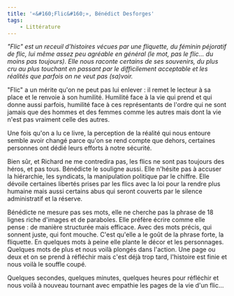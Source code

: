 ```yaml
---
title: '«&#160;Flic&#160;», Bénédict Desforges'
tags:
    - Littérature
---
```


_"Flic" est un receuil d'histoires vécues par une fliquette, du féminin péjoratif de flic, lui même assez peu agréable en général (le mot, pas le flic… du moins pas toujours). Elle nous raconte certains de ses souvenirs, du plus cru au plus touchant en passant par le difficilement acceptable et les réalités que parfois on ne veut pas (sa)voir._

<!-- more -->"Flic" a un mérite qu'on ne peut pas lui enlever&nbsp;: il remet le lecteur à sa place et le renvoie à son humilité. Humilité face à la vie qui prend et qui donne aussi parfois, humilité face à ces représentants de l'ordre qui ne sont jamais que des hommes et des femmes comme les autres mais dont la vie n'est pas vraiment celle des autres.

Une fois qu'on a lu ce livre, la perception de la réalité qui nous entoure semble avoir changé parce qu'on se rend compte que dehors, certaines personnes ont dédié leurs efforts à notre sécurité.

Bien sûr, et Richard ne me contredira pas, les flics ne sont pas toujours des héros, et pas tous. Bénédicte le souligne aussi. Elle n'hésite pas à accuser la hiérarchie, les syndicats, la manipulation politique par le chiffre. Elle dévoile certaines libertés prises par les flics avec la loi pour la rendre plus humaine mais aussi certains abus qui seront couverts par le silence administratif et la réserve.

Bénédicte ne mesure pas ses mots, elle ne cherche pas la phrase de 18 lignes riche d'images et de paraboles. Elle préfère écrire comme elle pense&nbsp;: de manière structurée mais efficace. Avec des mots précis, qui sonnent juste, qui font mouche. C'est qu'elle a le goût de la phrase forte, la fliquette. En quelques mots à peine elle plante le décor et les personnages. Quelques mots de plus et nous voilà plongés dans l'action. Une page ou deux et on se prend à réfléchir mais c'est déjà trop tard, l'histoire est finie et nous voilà le souffle coupé.

Quelques secondes, quelques minutes, quelques heures pour réfléchir et nous voilà à nouveau tournant avec empathie les pages de la vie d'un flic…
